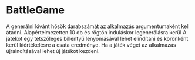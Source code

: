 # BattleGame
A generálni kívánt hősök darabszámát az alkalmazás argumentumaként kell átadni. Alapértelmezetten 10 db és rögtön induláskor legenerálásra kerül
A játékot egy tetszőleges billentyű lenyomásával lehet elindítani és körönként kerül kiértékelésre a csata eredménye.
Ha a játék véget az alkalmazás újraindításával lehet új játékot kezdeni.
